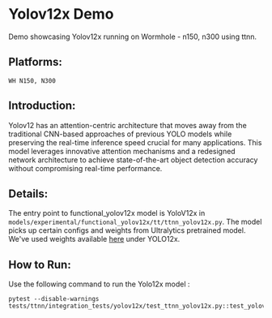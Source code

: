 # Yolov12x Demo
Demo showcasing Yolov12x running on Wormhole - n150, n300 using ttnn.

## Platforms:
    WH N150, N300

## Introduction:
Yolov12 has an attention-centric architecture that moves away from the traditional CNN-based approaches of previous YOLO models while preserving the real-time inference speed crucial for many applications. This model leverages innovative attention mechanisms and a redesigned network architecture to achieve state-of-the-art object detection accuracy without compromising real-time performance.

## Details:
The entry point to functional_yolov12x model is YoloV12x in `models/experimental/functional_yolov12x/tt/ttnn_yolov12x.py`. The model picks up certain configs and weights from Ultralytics pretrained model. We've used weights available [here](https://docs.ultralytics.com/models/yolo12/#performance-metrics) under YOLO12x.


## How to Run:
Use the following command to run the Yolo12x model :
```
pytest --disable-warnings tests/ttnn/integration_tests/yolov12x/test_ttnn_yolov12x.py::test_yolov12x
```
